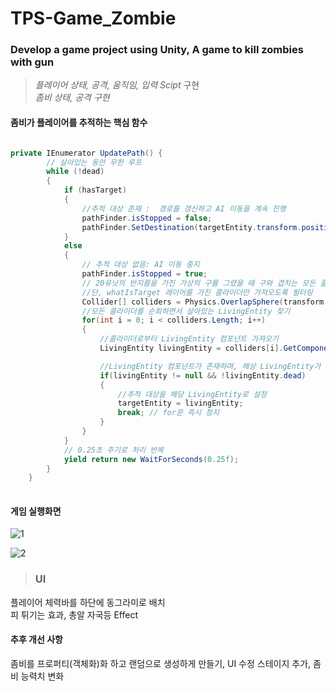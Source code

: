 # TPS-Game_Zombie

### Develop a game project using Unity, A game to kill zombies with gun 

>*플레이어 상태, 공격, 움직임, 입력 Scipt* 구현 <br>
>*좀비 상태, 공격 구현*

#### 좀비가 플레이어를 추적하는 핵심 함수

~~~c#

private IEnumerator UpdatePath() {
        // 살아있는 동안 무한 루프
        while (!dead)
        {
            if (hasTarget)
            {
                //추적 대상 존재 :  경로를 갱신하고 AI 이동을 계속 진행
                pathFinder.isStopped = false;
                pathFinder.SetDestination(targetEntity.transform.position);
            }
            else
            {
                // 추적 대상 없음: AI 이동 중지
                pathFinder.isStopped = true;
                // 20유닛의 반지름을 가진 가상의 구를 그렸을 때 구와 겹치는 모든 콜라이더를 가져옴
                //단, whatIsTarget 레이어를 가진 콜라이더만 가져오도록 필터링
                Collider[] colliders = Physics.OverlapSphere(transform.position, 20f, whatIsTarget);
                //모든 콜라이더를 순회하면서 살아있는 LivingEntity 찾기
                for(int i = 0; i < colliders.Length; i++)
                {
                    //콜라이더로부터 LivingEntity 컴포넌트 가져오기
                    LivingEntity livingEntity = colliders[i].GetComponent<LivingEntity>();

                    //LivingEntity 컴포넌트가 존재하며, 해상 LivingEntity가 살아 있다면
                    if(livingEntity != null && !livingEntity.dead)
                    {
                        //추적 대상을 해당 LivingEntity로 설정
                        targetEntity = livingEntity;
                        break; // for문 즉시 정지
                    }
                }
            }
            // 0.25초 주기로 처리 반복
            yield return new WaitForSeconds(0.25f);
        }
    }
  
  ~~~
  
  #### 게임 실행화면
  
  ![1](https://user-images.githubusercontent.com/83167302/136426928-a71ae11d-5e7f-4842-bb68-04121a936b15.PNG)
  
  ![2](https://user-images.githubusercontent.com/83167302/136426957-3b0d2ba6-3419-4ded-ad87-0c5ad01641b9.PNG)
  
  > ### UI <br>
   플레이어 체력바를 하단에 동그라미로 배치 <br>
   피 튀기는 효과, 총알 자국등 Effect

#### 추후 개선 사항

좀비를 프로퍼티(객체화)화 하고 랜덤으로 생성하게 만들기, UI 수정 
스테이지 추가, 좀비 능력치 변화
